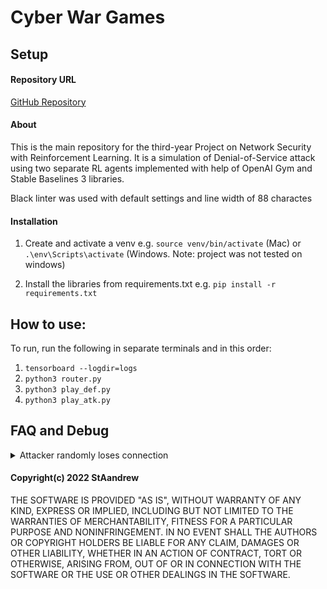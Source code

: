 # Cyber War Games
## Setup

#### Repository URL
[GitHub Repository](https://github.com/StAandrew/cyber-wargames)

#### About

This is the main repository for the third-year Project on Network Security with Reinforcement Learning. It is a simulation of Denial-of-Service attack using two separate RL agents implemented with help of OpenAI Gym and Stable Baselines 3 libraries.   
  
Black linter was used with default settings and line width of 88 charactes  

#### Installation

1. Create and activate a venv e.g. `source venv/bin/activate` (Mac) or `.\env\Scripts\activate` (Windows. Note: project was not tested on windows)

2. Install the libraries from requirements.txt e.g. `pip install -r requirements.txt`

## How to use:

To run, run the following in separate terminals and in this order: 
1. `tensorboard --logdir=logs`
2. `python3 router.py`
3. `python3 play_def.py` 
4. `python3 play_atk.py`


## FAQ and Debug

<details>
  <summary>Attacker randomly loses connection </summary>
  Restart the router.py
</details>



#### Copyright(c) 2022 StAandrew

THE SOFTWARE IS PROVIDED "AS IS", WITHOUT WARRANTY OF ANY KIND, EXPRESS OR IMPLIED, INCLUDING BUT NOT LIMITED TO THE WARRANTIES OF MERCHANTABILITY, FITNESS FOR A PARTICULAR PURPOSE AND NONINFRINGEMENT. IN NO EVENT SHALL THE AUTHORS OR COPYRIGHT HOLDERS BE LIABLE FOR ANY CLAIM, DAMAGES OR OTHER LIABILITY, WHETHER IN AN ACTION OF CONTRACT, TORT OR OTHERWISE, ARISING FROM, OUT OF OR IN CONNECTION WITH THE SOFTWARE OR THE USE OR OTHER DEALINGS IN THE SOFTWARE.
